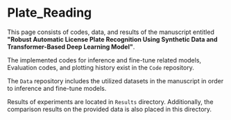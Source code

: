 # Plate_Reading
This page consists of codes, data, and results of the manuscript entitled __"Robust Automatic License Plate Recognition Using Synthetic Data and Transformer-Based Deep Learning Model"__.

The implemented codes for inference and fine-tune related models, Evaluation codes, and plotting history exist in the `Code` repository.

The `Data` repository includes the utilized datasets in the manuscript in order to inference and fine-tune models.

Results of experiments are located in `Results` directory. Additionally, the comparison results on the provided data is also placed in this directory.
